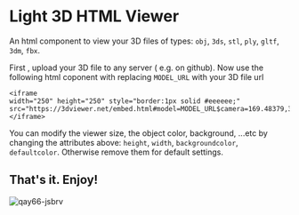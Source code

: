 # Light 3D HTML Viewer
An html component to view your 3D files of types: `obj`, `3ds`, `stl`, `ply`, `gltf`, `3dm`, `fbx`. 

First , upload your 3D file to any server ( e.g. on github). Now use the following html coponent with replacing `MODEL_URL` with your 3D file url

```
<iframe
width="250" height="250" style="border:1px solid #eeeeee;"
src="https://3dviewer.net/embed.html#model=MODEL_URL$camera=169.48379,370.18722,427.39485,255.46234,255.54915,255.43774,0.00000,1.00000,0.00000,45.00000$cameramode=perspective$envsettings=fishermans_bastion,off$backgroundcolor=255,255,255,255$defaultcolor=200,200,200$edgesettings=off,0,0,0,1">
</iframe>
```
You can modify the viewer size, the object color, background, ...etc by changing the attributes above: `height`, `width`, `backgroundcolor`, `defaultcolor`. Otherwise remove them for default settings.

## That's it. Enjoy!
![qay66-jsbrv](https://user-images.githubusercontent.com/26301932/209533463-43d2c736-eb44-4781-ac3e-39e66bbdd950.gif)
